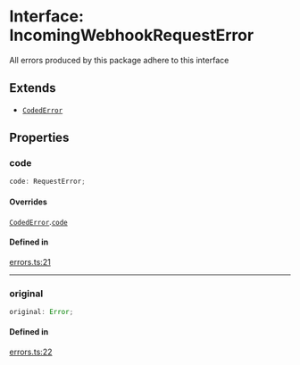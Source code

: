 # Interface: IncomingWebhookRequestError

All errors produced by this package adhere to this interface

## Extends

- [`CodedError`](CodedError.md)

## Properties

### code

```ts
code: RequestError;
```

#### Overrides

[`CodedError`](CodedError.md).[`code`](CodedError.md#code)

#### Defined in

[errors.ts:21](https://github.com/slackapi/node-slack-sdk/blob/main/packages/webhook/src/errors.ts#L21)

***

### original

```ts
original: Error;
```

#### Defined in

[errors.ts:22](https://github.com/slackapi/node-slack-sdk/blob/main/packages/webhook/src/errors.ts#L22)
